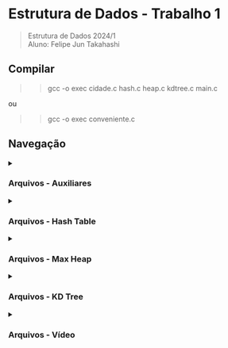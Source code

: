 # Estrutura de Dados - Trabalho 1

> Estrutura de Dados 2024/1 <br>
> Aluno: Felipe Jun Takahashi

## Compilar

> > gcc -o exec cidade.c hash.c heap.c kdtree.c main.c <br>

ou

> > gcc -o exec conveniente.c

## Navegação

<details>
    <summary> <h3> Arquivos - Auxiliares </h3> </summary>
    <blockquote>Links para arquivos auxiliares</blockquote>
    <p><a href="https://github.com/FelipeTakahashi/ed_trabalho01/blob/main/municipios.json">Municípios</a></p>
    <p><a href="https://github.com/FelipeTakahashi/ed_trabalho01/blob/main/conveniente.c">Conveniente</a></p>
    <p><a href="https://github.com/FelipeTakahashi/ed_trabalho01/blob/main/video/consideracoes_finais.txt">Considerações</a></p>
</details>

<details>
    <summary> <h3> Arquivos - Hash Table </h3> </summary>
    <blockquote>Links para os arquivos de hash</blockquote>
    <p><a href="https://github.com/FelipeTakahashi/ed_trabalho01/blob/main/include/header.h">Include</a></a>
    <p><a href="https://github.com/FelipeTakahashi/ed_trabalho01/blob/main/src/hash.c">Código</a></p>
</details>

<details>
    <summary> <h3> Arquivos - Max Heap </h3> </summary>
    <blockquote>Links para os arquivos de heap</blockquote>
    <p><a href="https://github.com/FelipeTakahashi/ed_trabalho01/blob/main/include/header.h">Include</a></a>
    <p><a href="https://github.com/FelipeTakahashi/ed_trabalho01/blob/main/src/heap.c">Código</a></p>
</details>

<details>
    <summary> <h3> Arquivos - KD Tree </h3> </summary>
    <blockquote>Links para os arquivos de kd tree</blockquote>
    <p><a href=https://github.com/FelipeTakahashi/ed_trabalho01/blob/main/include/header.h">Include</a></p>
    <p><a href="https://github.com/FelipeTakahashi/ed_trabalho01/blob/main/src/kdtree.c">Código</a></p>
</details>

<details>
    <summary> <h3> Arquivos - Vídeo </h3> </summary>
    <blockquote>Links para os arquivos mostrados no vídeo </blockquote>
    <p><a href="https://github.com/FelipeTakahashi/ed_trabalho01/tree/main/video/hash_essenciais">Hash Table</a></p>
    <p><a href="https://github.com/FelipeTakahashi/ed_trabalho01/tree/main/video/heap_essenciais">Heap</a></p>
    <p><a href="https://github.com/FelipeTakahashi/ed_trabalho01/tree/main/video/kd_essenciais">KD Tree</a></p>
</details>
